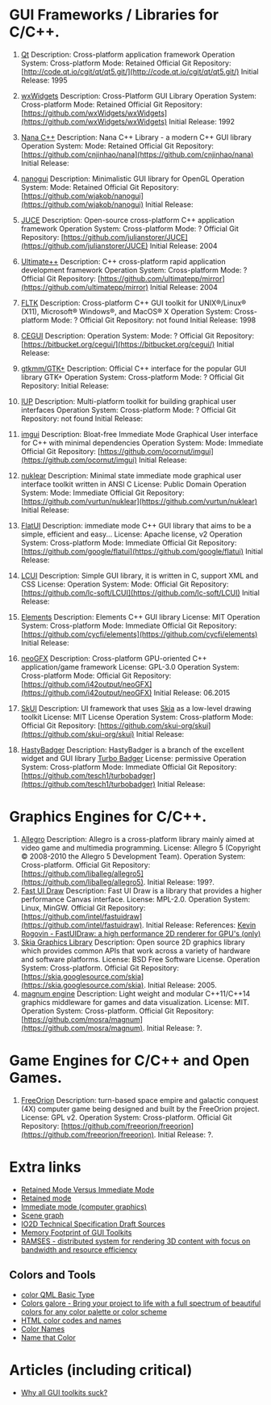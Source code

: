 # GUI Frameworks / Libraries for C/C++.

1. [Qt](gt.io)
  Description: Cross-platform application framework
  Operation System: Cross-platform
  Mode: Retained
  Official Git Repository: [http://code.qt.io/cgit/qt/qt5.git/](http://code.qt.io/cgit/qt/qt5.git/)
  Initial Release: 1995

2. [wxWidgets](https://www.wxwidgets.org)
  Description: Cross-Platform GUI Library
  Operation System: Cross-platform
  Mode: Retained
  Official Git Repository: [https://github.com/wxWidgets/wxWidgets](https://github.com/wxWidgets/wxWidgets)
  Initial Release: 1992

3. [Nana C++](http://nanapro.org)
  Description: Nana C++ Library - a modern C++ GUI library
  Operation System:
  Mode: Retained
  Official Git Repository: [https://github.com/cnjinhao/nana](https://github.com/cnjinhao/nana)
  Initial Release:

4. [nanogui](https://github.com/wjakob/nanogui)
  Description: Minimalistic GUI library for OpenGL
  Operation System:
  Mode: Retained
  Official Git Repository: [https://github.com/wjakob/nanogui](https://github.com/wjakob/nanogui)
  Initial Release:

5. [JUCE](https://www.juce.com/)
  Description: Open-source cross-platform C++ application framework
  Operation System: Cross-platform
  Mode: ?
  Official Git Repository: [https://github.com/julianstorer/JUCE](https://github.com/julianstorer/JUCE)
  Initial Release: 2004

6. [Ultimate++](http://ultimatepp.org)
  Description: C++ cross-platform rapid application development framework
  Operation System: Cross-platform
  Mode: ?
  Official Git Repository: [https://github.com/ultimatepp/mirror](https://github.com/ultimatepp/mirror)
  Initial Release: 2004

7. [FLTK](http://www.fltk.org/index.php)
  Description: Cross-platform C++ GUI toolkit for UNIX®/Linux® (X11), Microsoft® Windows®, and MacOS® X
  Operation System: Cross-platform
  Mode: ?
  Official Git Repository: not found
  Initial Release: 1998

8. [CEGUI](http://cegui.org.uk/)
  Description:
  Operation System:
  Mode: ?
  Official Git Repository: [https://bitbucket.org/cegui/](https://bitbucket.org/cegui/)
  Initial Release:

9. [gtkmm/GTK+](http://www.gtkmm.org)
  Description: Official C++ interface for the popular GUI library GTK+
  Operation System: Cross-platform
  Mode: ?
  Official Git Repository:
  Initial Release:

10. [IUP](http://webserver2.tecgraf.puc-rio.br/iup)
  Description: Multi-platform toolkit for building graphical user interfaces
  Operation System: Cross-platform
  Mode: ?
  Official Git Repository: not found
  Initial Release:

11. [imgui](https://github.com/ocornut/imgui)
  Description: Bloat-free Immediate Mode Graphical User interface for C++ with minimal dependencies
  Operation System:
  Mode: Immediate
  Official Git Repository: [https://github.com/ocornut/imgui](https://github.com/ocornut/imgui)
  Initial Release:

12. [nuklear](https://github.com/vurtun/nuklear)
  Description: Minimal state immediate mode graphical user interface toolkit written in ANSI C
  License: Public Domain
  Operation System:
  Mode: Immediate
  Official Git Repository: [https://github.com/vurtun/nuklear](https://github.com/vurtun/nuklear)
  Initial Release:

13. [FlatUI](https://google.github.io/flatui/index.html)
  Description: immediate mode C++ GUI library that aims to be a simple, efficient and easy...
  License: Apache license, v2
  Operation System: Cross-platform
  Mode: Immediate
  Official Git Repository: [https://github.com/google/flatui](https://github.com/google/flatui)
  Initial Release:

14. [LCUI](https://lcui.org)
  Description: Simple GUI library, it is written in C, support XML and CSS
  License:
  Operation System:
  Mode:
  Official Git Repository: [https://github.com/lc-soft/LCUI](https://github.com/lc-soft/LCUI)
  Initial Release:

15. [Elements](https://www.cycfi.com/2019/07/photon-micro-gui/)
  Description: Elements C++ GUI library
  License: MIT
  Operation System: Cross-platform
  Mode: Immediate
  Official Git Repository: [https://github.com/cycfi/elements](https://github.com/cycfi/elements)
  Initial Release:

16. [neoGFX](https://neogfx.org)
  Description: Cross-platform GPU-oriented C++ application/game framework
  License: GPL-3.0
  Operation System: Cross-platform
  Mode:
  Official Git Repository: [https://github.com/i42output/neoGFX](https://github.com/i42output/neoGFX)
  Initial Release: 06.2015

17. [SkUI](https://github.com/skui-org/skui)
  Description: UI framework that uses [Skia](https://skia.org/) as a low-level drawing toolkit
  License: MIT License
  Operation System: Cross-platform
  Mode:
  Official Git Repository: [https://github.com/skui-org/skui](https://github.com/skui-org/skui)
  Initial Release:

18. [HastyBadger](https://github.com/tesch1/turbobadger)
  Description: HastyBadger is a branch of the excellent widget and GUI library [Turbo Badger](https://github.com/fruxo/turbobadger)
  License: permissive
  Operation System: Cross-platform
  Mode: Immediate
  Official Git Repository: [https://github.com/tesch1/turbobadger](https://github.com/tesch1/turbobadger)
  Initial Release:

# Graphics Engines for C/C++.

1. [Allegro](https://liballeg.org)
  Description: Allegro is a cross-platform library mainly aimed at video game and multimedia programming.
  License: Allegro 5 (Copyright © 2008-2010 the Allegro 5 Development Team).
  Operation System: Cross-platform.
  Official Git Repository: [https://github.com/liballeg/allegro5](https://github.com/liballeg/allegro5).
  Initial Release: 199?.
1. [Fast UI Draw](https://github.com/intel/fastuidraw)
  Description: Fast UI Draw is a library that provides a higher performance Canvas interface.
  License: MPL-2.0.
  Operation System: Linux, MinGW.
  Official Git Repository: [https://github.com/intel/fastuidraw](https://github.com/intel/fastuidraw).
  Initial Release:
  References: [Kevin Rogovin - FastUIDraw: a high performance 2D renderer for GPU's (only)](https://www.x.org/wiki/Events/XDC2016/Program/rogovin_fast_ui_draw/)
1. [Skia Graphics Library](https://skia.org)
  Description: Open source 2D graphics library which provides common APIs that work across a variety of hardware and software platforms.
  License: BSD Free Software License.
  Operation System: Cross-platform.
  Official Git Repository: [https://skia.googlesource.com/skia](https://skia.googlesource.com/skia).
  Initial Release: 2005.
1. [magnum engine](https://magnum.graphics)
  Description: Light weight and modular C++11/C++14 graphics middleware for games and data visualization.
  License: MIT.
  Operation System: Cross-platform.
  Official Git Repository: [https://github.com/mosra/magnum](https://github.com/mosra/magnum).
  Initial Release: ?.

# Game Engines for C/C++ and Open Games.

1. [FreeOrion](https://freeorion.org/)
  Description: turn-based space empire and galactic conquest (4X) computer game being designed and built by the FreeOrion project.
  License: GPL v2.
  Operation System: Cross-platform.
  Official Git Repository: [https://github.com/freeorion/freeorion](https://github.com/freeorion/freeorion).
  Initial Release: ?.

# Extra links
* [Retained Mode Versus Immediate Mode](https://msdn.microsoft.com/library/windows/desktop/ff684178(v=vs.85).aspx)
* [Retained mode](https://en.wikipedia.org/wiki/Retained_mode)
* [Immediate mode (computer graphics)](https://en.wikipedia.org/wiki/Immediate_mode_(computer_graphics))
* [Scene graph](https://en.wikipedia.org/wiki/Scene_graph)
* [IO2D Technical Specification Draft Sources](https://github.com/cpp-io2d/io2dts)
* [Memory Footprint of GUI Toolkits](https://szibele.com/memory-footprint-of-gui-toolkits/)
* [RAMSES - distributed system for rendering 3D content with focus on bandwidth and resource efficiency](https://github.com/genivi/ramses)

## Colors and Tools
* [color QML Basic Type](https://doc.qt.io/qt-5/qml-color.html)
* [Colors galore - Bring your project to life with a full spectrum of beautiful colors for any color palette or color scheme](https://www.shutterstock.com/colors)
* [HTML color codes and names](https://www.computerhope.com/htmcolor.htm)
* [Color Names](https://www.color-hex.com/color-names.html)
* [Name that Color](chir.ag/projects/name-that-color/)

# Articles (including critical)
* [Why all GUI toolkits suck?](http://www.cplusplus.com/forum/lounge/140601/)
